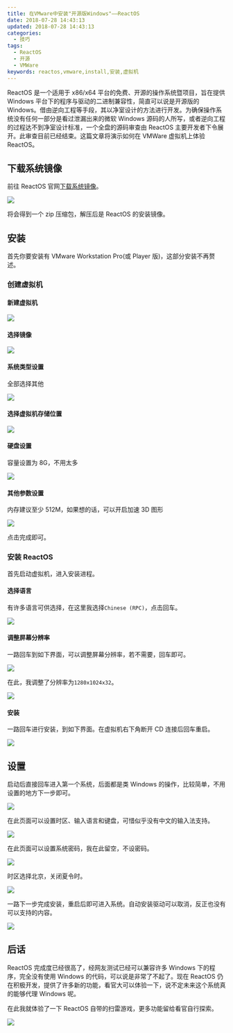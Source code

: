 ```yaml
---
title: 在VMware中安装"开源版Windows"——ReactOS
date: 2018-07-28 14:43:13
updated: 2018-07-28 14:43:13
categories:
  - 技巧
tags:
  - ReactOS
  - 开源
  - VMWare
keywords: reactos,vmware,install,安装,虚拟机
---
```


ReactOS 是一个适用于 x86/x64 平台的免费、开源的操作系统暨项目，旨在提供 Windows 平台下的程序与驱动的二进制兼容性，简直可以说是开源版的 Windows。借由逆向工程等手段，其以净室设计的方法进行开发。为确保操作系统没有任何一部分是看过泄漏出来的微软 Windows 源码的人所写，或者逆向工程的过程达不到净室设计标准，一个全盘的源码审查由 ReactOS 主要开发者下令展开。此审查目前已经结束。这篇文章将演示如何在 VMWare 虚拟机上体验 ReactOS。

<!--more-->

## 下载系统镜像

前往 ReactOS 官网[下载系统镜像](https://www.reactos.org/download)。

![](https://img.iszy.cc/20190318215607.png)

将会得到一个 zip 压缩包，解压后是 ReactOS 的安装镜像。

## 安装

首先你要安装有 VMware Workstation Pro(或 Player 版)，这部分安装不再赘述。

### 创建虚拟机

#### 新建虚拟机

![](https://img.iszy.cc/20190318215634.png)

#### 选择镜像

![](https://img.iszy.cc/20190318215652.png)

#### 系统类型设置

全部选择其他

![](https://img.iszy.cc/20190318215707.png)

#### 选择虚拟机存储位置

![](https://img.iszy.cc/20190318215717.png)

#### 硬盘设置

容量设置为 8G，不用太多

![](https://img.iszy.cc/20190318215728.png)

#### 其他参数设置

内存建议至少 512M，如果想的话，可以开启加速 3D 图形

![](https://img.iszy.cc/20190318215740.png)

点击完成即可。

### 安装 ReactOS

首先启动虚拟机，进入安装进程。

#### 选择语言

有许多语言可供选择，在这里我选择`Chinese (RPC)`，点击回车。

![](https://img.iszy.cc/20190318215752.png)

#### 调整屏幕分辨率

一路回车到如下界面，可以调整屏幕分辨率，若不需要，回车即可。

![](https://img.iszy.cc/20190318215803.png)

在此，我调整了分辨率为`1280x1024x32`。

![](https://img.iszy.cc/20190318215814.png)

#### 安装

一路回车进行安装，到如下界面。在虚拟机右下角断开 CD 连接后回车重启。

![](https://img.iszy.cc/20190318215825.png)

## 设置

启动后直接回车进入第一个系统，后面都是类 Windows 的操作，比较简单，不用设置的地方下一步即可。

![](https://img.iszy.cc/20190318215850.png)

在此页面可以设置时区、输入语言和键盘，可惜似乎没有中文的输入法支持。

![](https://img.iszy.cc/20190318215901.png)

在此页面可以设置系统密码，我在此留空，不设密码。

![](https://img.iszy.cc/20190318215909.png)

时区选择北京，关闭夏令时。

![](https://img.iszy.cc/20190318215922.png)

一路下一步完成安装，重启后即可进入系统。自动安装驱动可以取消，反正也没有可以支持的内容。

![](https://img.iszy.cc/20190318215937.png)

## 后话

ReactOS 完成度已经很高了，经网友测试已经可以兼容许多 Windows 下的程序，完全没有使用 Windows 的代码，可以说是非常了不起了。现在 ReactOS 仍在积极开发，提供了许多新的功能，看官大可以体验一下，说不定未来这个系统真的能够代理 Windows 呢。

在此我就体验了一下 ReactOS 自带的扫雷游戏，更多功能留给看官自行探索。

![](https://img.iszy.cc/20190318215950.png)
